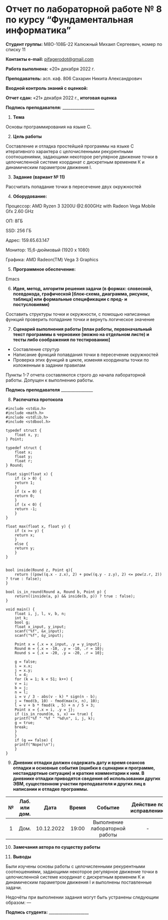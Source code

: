 ﻿# **Отчет по лабораторной работе № 8 по курсу “Фундаментальная информатика”**

**Студент группы:** М8О-108Б-22 Калюжный Михаил Сергеевич, номер по списку 11

**Контакты e-mail:** <pifagerodot@gmail.com>

**Работа выполнена:** «20» декабря 2022 г.

**Преподаватель:** асп. каф. 806 Сахарин Никита Александрович

**Входной контроль знаний с оценкой:** 

**Отчет сдан:** «21» декабря 2022 г., **итоговая оценка** 

**Подпись преподавателя:** \_\_\_\_\_\_\_\_\_\_\_\_\_\_\_\_

1. **Тема**

Основы программирования на языке С.

2. **Цель работы**

Составление и отладка простейшей программы на языке С итеративного характера с целочисленными рекурентными соотношениями, задающими некоторое регулярное движение точки в целочисленной системе координат с дискретным временем К и динамическим параметром движения l.

3. **Задание (вариант № 11)**

Рассчитать попадание точки в пересечение двух окружностей

4. **Оборудование:**

Процессор: AMD Ryzen 3 3200U @2.600GHz with Radeon Vega Mobile Gfx 2.60 GHz

ОП: 8ГБ

SSD: 256 ГБ

Адрес: 159.65.63.147

Монитор: 15,6-дюймовый (1920 x 1080)

Графика: AMD Radeon(TM) Vega 3 Graphics

5. **Программное обеспечение:**

Emacs

6. **Идея, метод, алгоритм решения задачи (в формах: словесной, псевдокода, графической [блок-схема, диаграмма, рисунок, таблица] или формальные спецификации с пред- и постусловиями)**

Составить структуры точки и окружности, с помощью написанных функций проверить попадание точки и вернуть логическое значение

7. **Сценарий выполнения работы [план работы, первоначальный текст программы в черновике (можно на отдельном листе) и тесты либо соображения по тестированию]**

- Составление струтур
- Написание функций попавдания точки в пересечение окружностей
- Проверка этих функций в цикле, изменяя координаты точки по изложенным в задании правилам

Пункты 1-7 отчета составляются строго до начала лабораторной работы. Допущен к выполнению работы.

**Подпись преподавателя** \_\_\_\_\_\_\_\_\_\_\_\_\_\_\_\_

8. **Распечатка протокола**
```
#include <stdio.h>
#include <math.h>
#include <stdlib.h>
#include <stdbool.h>

typedef struct {
    float x, y;
} Point;

typedef struct {
    float x;
    float y;
    float r;
} Round;

float sign(float x) {
	if (x > 0) {
	return 1;
	}
	if (x = 0) {
	return 0;
	}
	if (x < 0) {
	return -1;
	}
}
	
float max(float x, float y) {
	if (x >= y) {
	return x;
	}
	else {
	return y;
	}
}
	
	
bool inside(Round z, Point q){
    return ((pow((q.x - z.x), 2) + pow((q.y - z.y), 2) <= pow(z.r, 2)) ? true : false);
}

bool is_in_round(Round a, Round b, Point p) {
    return((inside(a, p) && inside(b, p)) ? true : false);
}

void main() {
    float i, j, l, v, b, n;
    int k;
    bool g;
    float x_input, y_input;
    scanf("%f", &x_input);
    scanf("%f", &y_input);
    
    Point x = {.x = x_input, .y = y_input};
    Round m = {.x = -10, .y = -10, .r = 10};
    Round s = {.x = -20, .y = -20, .r = 10};
    
    g = false;
    i = x.x;
    j = x.y;
    l = 4;
    for (k = 1; k < 51; k++) {
    v = i;
    b = j;
    n = l;
    i = v / 3 - abs(v - k) * sign(n - b);
    j = fmod(b, 10) - fmod(max(v, n), 10);
    l = v + b * fmod(k , 5) + n / 5 + 3;
    Point x = {.x = i, .y = j};
    if (is_in_round(m, s, x) == true) {
    printf("%f " "%f " "%d\n", i, j, k);
    g = true;
    break;
    }
    }
    if (g == false) {
    printf("Nope)\n");
    }
}
```

9. **Дневник отладки должен содержать дату и время сеансов отладки и основные события (ошибки в сценарии и программе, нестандартные ситуации) и краткие комментарии к ним. В дневнике отладки приводятся сведения об использовании других ЭВМ, существенном участии преподавателя и других лиц в написании и отладке программы.**

|№|Лаб. или дом.|Дата|Время|Событие|Действие по исправлению|Примечания|
| :-: | :-: | :-: | :-: | :-: | :-: | :-: |
|1|Дом.|10.12.2022|19:00|Выполнение лабораторной работы|-|-|

10. **Замечания автора по существу работы**



11. **Выводы**

Были изучены основы работы с целочисленными рекурентными соотношениями, задающими некоторое регулярное движение точки в целочисленной системе координат с дискретным временем К и динамическим параметром движения l и выполнены поставленные задачи.

Недочёты при выполнении задания могут быть устранены следующим образом: —

**Подпись студента:** \_\_\_\_\_\_\_\_\_\_\_\_\_\_\_\_\_\_\_\_

